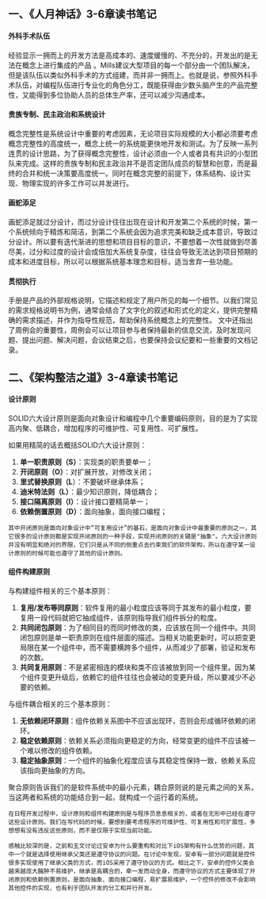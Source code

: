 

## 一、《人月神话》3-6章读书笔记

#### 外科手术队伍  

经验显示一拥而上的开发方法是高成本的、速度缓慢的、不充分的，开发出的是无法在概念上进行集成的产品 。Mills建议大型项目的每一个部分由一个团队解决，但是该队伍以类似外科手术的方式组建，而并非一拥而上。也就是说，参照外科手术队伍，对编程队伍进行专业化的角色分工，既能获得由少数头脑产生的产品完整性，又能得到多位协助人员的总体生产率，还可以减少沟通成本。

#### 贵族专制、民主政治和系统设计 

概念完整性是系统设计中重要的考虑因素，无论项目实际规模的大小都必须要考虑概念完整性的高度统一，概念上统一的系统能更快地开发和测试。为了反映一系列连贯的设计思路，为了获得概念完整性，设计必须由一个人或者具有共识的小型团队来完成。这样的贵族专制和民主政治并不是否定团队成员的智慧和创意，而是最终的合并和统一决策要高度统一。同时在概念完整的前提下，体系结构、设计实现、物理实现的许多工作可以并发进行。

#### 画蛇添足 

画蛇添足就过分设计，而过分设计往往出现在设计和开发第二个系统的时候，第一个系统倾向于精炼和简洁，到第二个系统会因为追求完美和缺乏成本意识，导致过分设计。所以要有迭代渐进的思想和项目目标的意识，不要想着一次性就做到尽善尽美，过分和过度的设计会成倍加大系统复杂度，往往会导致无法达到项目预期的成本和进度目标，所以可以根据系统基本理念和目标，适当舍弃一些功能。

#### 贯彻执行

手册是产品的外部规格说明，它描述和规定了用户所见的每一个细节。以我们常见的需求规格说明书为例，通常会结合了文字化的叙述和形式化的定义，提供完整精确的需求描述，并作为指导性规范，帮助保持系统概念上的完整性。 文中还指出了周例会的重要性，周例会可以让项目参与者保持最新的信息交流，及时发现问题、提出问题、解决问题，会议结束之后，也要保持会议纪要和一些重要的文档记录。

## 二、《架构整洁之道》3-4章读书笔记

#### 设计原则

SOLID六大设计原则是面向对象设计和编程中几个重要编码原则，目的是为了实现高内聚、低耦合，增加程序的可维护性、可复用性、可扩展性。

如果用精简的话去概括SOLID六大设计原则：

1. **单一职责原则（S）**：实现类的职责要单一；
2. **开闭原则（O）**：对扩展开放，对修改关闭；
3. **里式替换原则（L**）：不要破坏继承体系；
4. **迪米特法则（L）**：最少知识原则，降低耦合；
5. **接口隔离原则（I）**：设计接口要精简单一；
6. **依赖倒置原则（D）**：面向抽象，面向接口编程；

```
其中开闭原则是面向对象设计中“可复用设计”的基石，是面向对象设计中最重要的原则之一，其它很多的设计原则都是实现开闭原则的一种手段，实现开闭原则的关键是"抽象"。六大设计原则并没有明显和绝对的界限，它们只是从不同的侧重点去约束我们的软件架构，所以在遵守某一设计原则的时候可能也遵守了其他的设计原则。
```

#### 组件构建原则

与构建组件相关的三个基本原则：

1. **复用/发布等同原则**：软件复用的最小粒度应该等同于其发布的最小粒度，要复用一段代码就把它抽成组件，该原则指导我们组件拆分的粒度。
2. **共同闭包原则**：为了相同目的而同时修改的类，应该放在同一个组件中。共同闭包原则是单一职责原则在组件层面的描述。当相关功能更新时，可以把变更局限在某一个组件中，而不需要横跨多个组件，从而减少了部署，验证和发布的次数。
3. **共同复用原则**：不是紧密相连的模块和类不应该被放到同一个组件里。因为某个组件变更升级后，依赖它的组件往往也会被动的变更升级，所以要减少不必要的依赖。

与组件耦合相关的三个基本原则：

1. **无依赖闭环原则**：组件依赖关系图中不应该出现环，否则会形成循环依赖的闭环。
2. **稳定依赖原则**：依赖关系必须指向更稳定的方向，经常变更的组件不应该被一个难以修改的组件依赖。
3. **稳定抽象原则**：一个组件的抽象化程度应该与其稳定性保持一致，依赖关系应该指向更抽象的方向。

聚合原则告诉我们的是软件系统中的最小元素，耦合原则说的是元素之间的关系，当这两者和系统的功能结合到一起，就构成一个运行着的系统。

```
在日程开发过程中，设计原则和组件构建原则是与程序员息息相关的，或者在无形中已经在遵守这些设计原则。我们在写代码的时候，要想到要考虑程序的可维护性、可复用性和可扩展性，多想想有没有违反这些原则，而不是仅限于实现当前功能。

感触比较深的是，之前和玉文讨论过安卓为什么要重构和对比下iOS架构有什么优势的问题，其中一个就是选择使用继承父类还是遵守协议的问题。在讨论中发现，安卓有一部分问题就是控件很多实现使用了继承父类的方式，而iOS采用了遵守协议的方式。相比之下，安卓的控件父类会越来越庞大臃肿不易维护，继承是高耦合的，牵一发而动全身，而遵守协议的方式主要体现了开闭原则和依赖倒置原则，是面向抽象、面向接口编程，易扩展易维护，一个控件的修改不会影响其他控件的实现，也有利于团队开发的分工和并行开发。
```



